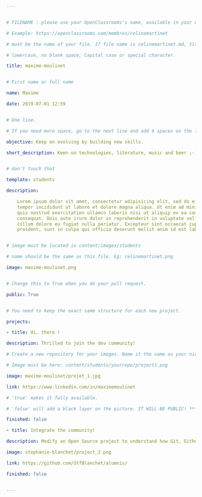 ```yaml
---


# FILENAME : please use your OpenClassrooms's name, available in your url.

# Example: https://openclassrooms.com/membres/celinemartinet

# must be the name of your file. If file name is celinemartinet.md, title is celinemartinet.

# lowercase, no blank space, Capital case or special character.

title: maxime-moulinet


# First name or full name

name: Maxime

date: 2019-07-01 12:59


# One line.

# If you need more space, go to the next line and add 4 spaces on the left, as in 'description'.

objective: Keep on evolving by building new skills.

short_description: Keen on technologies, literature, music and beer ;-)


# don't touch that

template: students

description:

    Lorem ipsum dolor sit amet, consectetur adipisicing elit, sed do eiusmod
    tempor incididunt ut labore et dolore magna aliqua. Ut enim ad minim veniam,
    quis nostrud exercitation ullamco laboris nisi ut aliquip ex ea commodo
    consequat. Duis aute irure dolor in reprehenderit in voluptate velit esse
    cillum dolore eu fugiat nulla pariatur. Excepteur sint occaecat cupidatat non
    proident, sunt in culpa qui officia deserunt mollit anim id est laborum.


# image must be located in content/images/students

# name should be the same as this file. Eg: celinemartinet.png

image: maxime-moulinet.png


# Change this to True when you do your pull request.

public: True


# You need to keep the exact same structure for each new project.

projects:

- title: Hi, there !

description: Thrilled to join the dev community! 

# Create a new repository for your images. Name it the same as your nickname and profile picture.

# Image must be here: content/students/yourrepo/project1.png

image: maxime-moulinet/projet_1.jpg

link: https://www.linkedin.com/in/maximemoulinet

# 'true' makes it fully available.

# 'false' will add a black layer on the picture. IT WILL BE PUBLIC! *** DON'T WANT TO GO PUBLIC, THANKS !

finished: false    

- title: Integrate the community!

description: Modify an Open Source project to understand how Git, Github and pull requests work.

image: stephanie-blanchet/project_2.png

link: https://github.com/StfBlanchet/alumnis/

finished: false


---
```


